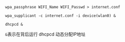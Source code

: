 ```shell
wpa_passphrase WIFI_Name WIFI_Passwd > internet.conf

wpa_supplicant -c internet.conf -i device(wlan0) &

dhcpcd &
```
`&`表示在背后运行
dhcpcd 动态分配IP地址
